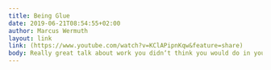 ```yaml
---
title: Being Glue
date: 2019-06-21T08:54:55+02:00
author: Marcus Wermuth
layout: link
link: (https://www.youtube.com/watch?v=KClAPipnKqw&feature=share)
body: Really great talk about work you didn‘t think you would do in your day to day job.
---
```


